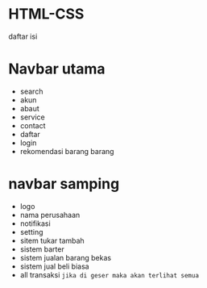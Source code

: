 # HTML-CSS

daftar isi

# Navbar utama
- search
- akun
- abaut
- service 
- contact
- daftar
- login
- rekomendasi barang barang

# navbar samping
- logo
- nama perusahaan
- notifikasi
- setting
- sitem tukar tambah
- sistem barter
- sistem jualan barang bekas
- sistem jual beli biasa
- all transaksi 
 ``` jika di geser maka akan terlihat semua ```
 